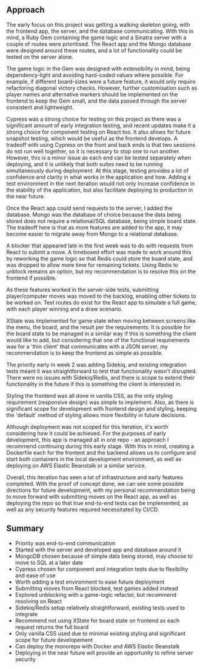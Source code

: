 ## Approach

The early focus on this project was getting a walking skeleton going, with the frontend app, the server, and the database communicating. With this in mind, a Ruby Gem containing the game logic and a Sinatra server with a couple of routes were prioritised. The React app and the Mongo database were designed around these routes, and a lot of functionality could be tested on the server alone.

The game logic in the Gem was designed with extensibility in mind, being dependency-light and avoiding hard-coded values where possible. For example, if different board-sizes were a future feature, it would only require refactoring diagonal victory checks. However, further customisation such as player names and alternative markers should be implemented on the frontend to keep the Gem small, and the data passed through the server consistent and lightweight.

Cypress was a strong choice for testing on this project as there was a significant amount of early integration testing, and recent updates make it a strong choice for component testing on React too. It also allows for future snapshot testing, which would be useful as the frontend develops. A tradeoff with using Cypress on the front and back ends is that two sessions do not run well together, so it is necessary to stop one to run another. However, this is a minor issue as each end can be tested separately when deploying, and it is unlikely that both suites need to be running simultaneously during deployment.
At this stage, testing provides a lot of confidence and clarity in what works in the application and how. Adding a test environment in the next iteration would not only increase confidence in the stability of the application, but also facilitate deploying to production in the near future.

Once the React app could send requests to the server, I added the database. Mongo was the database of choice because the data being stored does not require a relational/SQL database, being simple board state. The tradeoff here is that as more features are added to the app, it may become easier to migrate away from Mongo to a relational database.

A blocker that appeared late in the first week was to do with requests from React to submit a move. A timeboxed effort was made to work around this by reworking the game logic so that Redis could store the board state, and was dropped to allow more time for remaining tickets. Using Redis to unblock remains an option, but my recommendation is to resolve this on the frontend if possible.

As these features worked in the server-side tests, submitting player/computer moves was moved to the backlog, enabling other tickets to be worked on. Test routes do exist for the React app to simulate a full game, with each player winning and a draw scenario.

XState was implemented for game state when moving between screens like the menu, the board, and the result per the requirements. It is possible for the board state to be managed in a similar way if this is something the client would like to add, but considering that one of the functional requirements was for a 'thin client' that communicates with a JSON server, my recommendation is to keep the frontend as simple as possible.

The priority early in week 2 was adding Sidekiq, and existing integration tests meant it was straightforward to test that functionality wasn't disrupted. There were no issues with Sidekiq/Redis, and there is scope to extend their functionality in the future if this is something the client is interested in.

Styling the frontend was all done in vanilla CSS, as the only styling requirement (responsive design) was simple to implement. Also, as there is significant scope for development with frontend design and styling, keeping the 'default' method of styling allows more flexibility in future decisions.

Although deployment was not scoped for this iteration, it's worth considering how it could be achieved. For the purposes of early development, this app is managed all in one repo - an approach I recommend continuing during this early stage. With this in mind, creating a Dockerfile each for the frontent and the backend allows us to configure and start both containers in the local development environment, as well as deploying on AWS Elastic Beanstalk or a similar service.

Overall, this iteration has seen a lot of infrastructure and early features completed. With the proof of concept done, we can see some possible directions for future development, with my personal recommendation being to move forward with submitting moves on the React app, as well as deploying the repo so that true end-to-end tests can be implemented, as well as any security features required necessitated by CI/CD.

## Summary

- Priority was end-to-end communication
- Started with the server and developed app and database around it
- MongoDB chosen because of simple data being stored, may choose to move to SQL at a later date
- Cypress chosen for component and integration tests due to flexibility and ease of use
- Worth adding a test environment to ease future deployment
- Submitting moves from React blocked, test games added instead
- Explored unblocking with a game-logic refactor, but recommend resolving on React
- Sidekiq/Redis setup relatively straightforward, existing tests used to integrate
- Recommend not using XState for board state on frontend as each request returns the full board
- Only vanilla CSS used due to minimal existing styling and significant scope for future developement
- Can deploy the monorepo with Docker and AWS Elastic Beanstalk
- Deploying in the near future will provide an opportunity to refine server security
